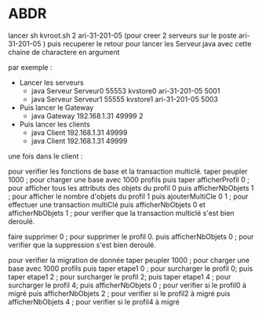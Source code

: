 ABDR
====
lancer sh kvroot.sh 2 ari-31-201-05 (pour creer 2 serveurs sur le poste ari-31-201-05 )
puis recuperer le retour pour lancer les Serveur.java avec cette chaine de charactere en argument

par exemple :

- Lancer les serveurs
	- java Serveur Serveur0 55553 kvstore0 ari-31-201-05 5001
	- java Serveur Serveur1 55555 kvstore1 ari-31-201-05 5003
- Puis lancer le Gateway
	- java Gateway 192.168.1.31 49999 2
- Puis lancer les clients
	- java Client 192.168.1.31 49999
	- java Client 192.168.1.31 49999

une fois dans le client :

pour verifier les fonctions de base et la transaction multiclé.
	taper peupler 1000	; pour charger une base avec 1000 profils
puis 	taper afficherProfil 0	; pour afficher tous les attributs des objets du profil 0
puis	afficherNbObjets 1	; pour afficher le nombre d'objets du profil 1
puis 	ajouterMultiCle 0 1	; pour effectuer une transaction multiClé
puis	afficherNbObjets 0
et	afficherNbObjets 1	; pour verifier que la transaction multiclé s'est bien deroulé.

faire 	supprimer 0		; pour supprimer le profil 0.
puis 	afficherNbObjets 0	; pour verifier que la suppression s'est bien deroulé.



pour verifier la migration de donnée
	taper peupler 1000	; pour charger une base avec 1000 profils
puis 	taper etape1 0		; pour surcharger le profil 0;
puis 	taper etape1 2		; pour surcharger le profil 2;
puis 	taper etape1 4		; pour surcharger le profil 4;
puis 	afficherNbObjets 0	; pour verifier si le profil0 à migré
puis 	afficherNbObjets 2	; pour verifier si le profil2 à migré
puis 	afficherNbObjets 4	; pour verifier si le profil4 à migré



